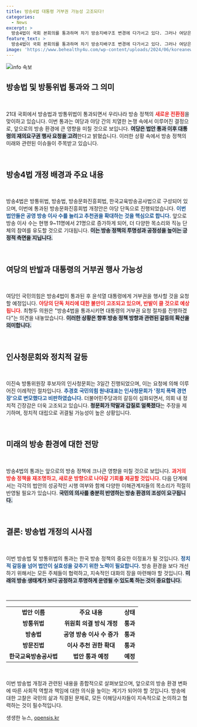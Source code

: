 ```yaml
---
title: 방송4법 대통령 거부권 가능성 고조되다!
categories:
  - News
excerpt: >
  방송4법이 국회 본회의를 통과하며 차기 방송지배구조 변경에 다가서고 있다. 그러나 여당은 대통령 거부권 행사를 요구할 예정, 긴장감이 감도는 가운데 이진숙 방통위원장 후보자의 청문회가 논란 속 진행 중이다.
feature_text: >
  방송4법이 국회 본회의를 통과하며 차기 방송지배구조 변경에 다가서고 있다. 그러나 여당은 대통령 거부권 행사를 요구할 예정, 긴장감이 감도는 가운데 이진숙 방통위원장 후보자의 청문회가 논란 속 진행 중이다.
image: 'https://www.behealthy4u.com/wp-content/uploads/2024/06/koreanews.jpg'
---
```


<p><img src="https://www.behealthy4u.com/wp-content/uploads/2024/06/koreanews.jpg" alt="info 속보" /></p>

<h2 data-ke-size="size26">방송법 및 방통위법 통과와 그 의미</h2>

<p data-ke-size="size16">&nbsp;</p>

<p>21대 국회에서 방송법과 방통위법이 통과되면서 우리나라 방송 정책의 <b><span style="color: #ee2323;">새로운 전환점</span></b>을 맞이하고 있습니다. 이번 통과는 여당과 야당 간의 치열한 논쟁 속에서 이루어진 결정으로, 앞으로의 방송 환경에 큰 영향을 미칠 것으로 보입니다. <b><span style="background-color: #21538527;">여당은 법안 통과 이후 대통령의 재의요구권 행사 요청을 고려</span></b>한다고 밝혔습니다. 이러한 상황 속에서 방송 정책의 미래와 관련된 이슈들이 주목받고 있습니다.</p>

<p data-ke-size="size16">&nbsp;</p>

<h2 data-ke-size="size26">방송4법 개정 배경과 주요 내용</h2>

<p data-ke-size="size16">&nbsp;</p>

<p>방송4법은 방통위법, 방송법, 방송문화진흥회법, 한국교육방송공사법으로 구성되어 있으며, 이번에 통과된 방송문화진흥회법 개정안은 야당 단독으로 진행되었습니다. <b><span style="color: #1a5490;">이번 법안들은 공영 방송 이사 수를 늘리고 추천권을 확대하는 것을 핵심으로 합니다.</span></b> 앞으로 방송 이사 수는 현행 9~11명에서 21명으로 증가하게 되어, 더 다양한 목소리와 직능 단체의 참여를 유도할 것으로 기대됩니다. <b><span style="background-color: #21538527;">이는 방송 정책의 투명성과 공정성을 높이는 긍정적 측면을 지닙니다.</span></b></p>

<p data-ke-size="size16">&nbsp;</p>

<h2 data-ke-size="size26">여당의 반발과 대통령의 거부권 행사 가능성</h2>

<p data-ke-size="size16">&nbsp;</p>

<p>여당인 국민의힘은 방송4법이 통과된 후 윤석열 대통령에게 거부권을 행사할 것을 요청할 예정입니다. <b><span style="color: #ee2323;">야당의 단독 처리에 대한 불만이 고조되고 있으며, 반발이 클 것으로 예상됩니다.</span></b> 최형두 의원은 "방송4법을 통과시키면 대통령의 거부권 요청 절차를 진행하겠다"는 의견을 내놓았습니다. <b><span style="background-color: #21538527;">이러한 상황은 향후 방송 정책 방향과 관련된 갈등의 확산을 의미합니다.</span></b></p>

<p data-ke-size="size16">&nbsp;</p>

<h2 data-ke-size="size26">인사청문회와 정치적 갈등</h2>

<p data-ke-size="size16">&nbsp;</p>

<p>이진숙 방통위원장 후보자의 인사청문회는 3일간 진행되었으며, 이는 요청에 의해 이루어진 이례적인 절차입니다. <b><span style="color: #1a5490;">추경호 국민의힘 원내대표는 인사청문회가 '정치 폭력 경연장'으로 변모했다고 비판하였습니다.</span></b> 더불어민주당과의 갈등이 심화되면서, 의회 내 정치적 긴장감은 더욱 고조되고 있습니다. <b><span style="background-color: #21538527;">청문회가 막말과 갑질로 얼룩졌다</span></b>는 주장을 제기하며, 정치적 대립으로 귀결될 가능성이 높은 상황입니다.</p>

<p data-ke-size="size16">&nbsp;</p>

<h2 data-ke-size="size26">미래의 방송 환경에 대한 전망</h2>

<p data-ke-size="size16">&nbsp;</p>

<p>방송4법의 통과는 앞으로의 방송 정책에 크나큰 영향을 미칠 것으로 보입니다. <b><span style="color: #ee2323;">과거의 방송 정책을 재조명하고, 새로운 방향으로 나아갈 기회를 제공할 것입니다.</span></b> 다음 단계에서는 각각의 법안의 성공적인 시행 여부와 함께 다양한 이해관계자들의 목소리가 적절히 반영될 필요가 있습니다. <b><span style="background-color: #21538527;">국민의 의사를 충분히 반영하는 방송 환경의 조성이 요구됩니다.</span></b></p>

<p data-ke-size="size16">&nbsp;</p>

<h2 data-ke-size="size26">결론: 방송법 개정의 시사점</h2>

<p data-ke-size="size16">&nbsp;</p>

<p>이번 방송법 및 방통위법의 통과는 한국 방송 정책의 중요한 이정표가 될 것입니다. <b><span style="color: #1a5490;">정치적 갈등을 넘어 법안이 실효성을 갖추기 위한 노력이 필요합니다.</span></b> 방송 환경을 보다 개선하기 위해서는 모든 주체들이 협력하고, 지속적인 대화의 장을 마련해야 할 것입니다. <b><span style="background-color: #21538527;">미래의 방송 생태계가 보다 공정하고 투명하게 운영될 수 있도록 하는 것이 중요합니다.</span></b></p>

<p data-ke-size="size16">&nbsp;</p>

<hr>

<table style="width: 100%; border-collapse: collapse;">
  <tr>
    <td style="text-align: center; height: 17px;"><b>법안 이름</b></td>
    <td style="text-align: center; height: 17px;"><b>주요 내용</b></td>
    <td style="text-align: center; height: 17px;"><b>상태</b></td>
  </tr>
  <tr>
    <td style="text-align: center; height: 17px;"><b>방통위법</b></td>
    <td style="text-align: center; height: 17px;"><b>위원회 의결 방식 개정</b></td>
    <td style="text-align: center; height: 17px;"><b>통과</b></td>
  </tr>
  <tr>
    <td style="text-align: center; height: 17px;"><b>방송법</b></td>
    <td style="text-align: center; height: 17px;"><b>공영 방송 이사 수 증가</b></td>
    <td style="text-align: center; height: 17px;"><b>통과</b></td>
  </tr>
  <tr>
    <td style="text-align: center; height: 17px;"><b>방문진법</b></td>
    <td style="text-align: center; height: 17px;"><b>이사 추천 권한 확대</b></td>
    <td style="text-align: center; height: 17px;"><b>통과</b></td>
  </tr>
  <tr>
    <td style="text-align: center; height: 17px;"><b>한국교육방송공사법</b></td>
    <td style="text-align: center; height: 17px;"><b>법안 통과 예정</b></td>
    <td style="text-align: center; height: 17px;"><b>예정</b></td>
  </tr>
</table>

<p data-ke-size="size16">&nbsp;</p>

<p>이번 방송법 개정과 관련된 내용을 종합적으로 살펴보았으며, 앞으로의 방송 환경 변화에 따른 사회적 역할과 책임에 대한 의식을 높이는 계기가 되어야 할 것입니다. 방송에 대한 고찰은 국민의 삶과 직결된 문제로, 모든 이해당사자들이 지속적으로 논의하고 협력하는 것이 필수적입니다. </p>
생생한 뉴스, <a href="https://opensis.kr" rel="dofollow">opensis.kr</a>


